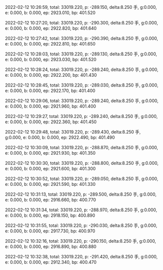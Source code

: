 2022-02-12 10:26:59, total: 33019.220, p: -289.150, delta:8.250 手, g:0.000, e: 0.000, b: 0.000, ep: 2923.010, bp: 401.520

2022-02-12 10:27:20, total: 33019.220, p: -290.300, delta:8.250 手, g:0.000, e: 0.000, b: 0.000, ep: 2922.820, bp: 401.640

2022-02-12 10:27:42, total: 33019.220, p: -290.390, delta:8.250 手, g:0.000, e: 0.000, b: 0.000, ep: 2922.810, bp: 401.650

2022-02-12 10:28:03, total: 33019.220, p: -289.130, delta:8.250 手, g:0.000, e: 0.000, b: 0.000, ep: 2923.030, bp: 401.520

2022-02-12 10:28:24, total: 33019.220, p: -289.240, delta:8.250 手, g:0.000, e: 0.000, b: 0.000, ep: 2922.200, bp: 401.430

2022-02-12 10:28:45, total: 33019.220, p: -289.030, delta:8.250 手, g:0.000, e: 0.000, b: 0.000, ep: 2922.170, bp: 401.400

2022-02-12 10:29:06, total: 33019.220, p: -289.240, delta:8.250 手, g:0.000, e: 0.000, b: 0.000, ep: 2921.960, bp: 401.400

2022-02-12 10:29:27, total: 33019.220, p: -289.240, delta:8.250 手, g:0.000, e: 0.000, b: 0.000, ep: 2922.360, bp: 401.450

2022-02-12 10:29:48, total: 33019.220, p: -289.430, delta:8.250 手, g:0.000, e: 0.000, b: 0.000, ep: 2922.490, bp: 401.490

2022-02-12 10:30:09, total: 33019.220, p: -288.870, delta:8.250 手, g:0.000, e: 0.000, b: 0.000, ep: 2921.930, bp: 401.350

2022-02-12 10:30:30, total: 33019.220, p: -288.800, delta:8.250 手, g:0.000, e: 0.000, b: 0.000, ep: 2921.600, bp: 401.300

2022-02-12 10:30:52, total: 33019.220, p: -289.050, delta:8.250 手, g:0.000, e: 0.000, b: 0.000, ep: 2921.590, bp: 401.330

2022-02-12 10:31:13, total: 33019.220, p: -289.500, delta:8.250 手, g:0.000, e: 0.000, b: 0.000, ep: 2916.660, bp: 400.770

2022-02-12 10:31:34, total: 33019.220, p: -288.970, delta:8.250 手, g:0.000, e: 0.000, b: 0.000, ep: 2918.150, bp: 400.890

2022-02-12 10:31:55, total: 33019.220, p: -290.030, delta:8.250 手, g:0.000, e: 0.000, b: 0.000, ep: 2917.730, bp: 400.970

2022-02-12 10:32:16, total: 33019.220, p: -290.150, delta:8.250 手, g:0.000, e: 0.000, b: 0.000, ep: 2916.890, bp: 400.880

2022-02-12 10:32:38, total: 33019.220, p: -291.420, delta:8.250 手, g:0.000, e: 0.000, b: 0.000, ep: 2912.340, bp: 400.470